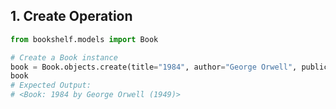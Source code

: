 ## 1. Create Operation

```python
from bookshelf.models import Book

# Create a Book instance
book = Book.objects.create(title="1984", author="George Orwell", publication_year=1949)
book
# Expected Output:
# <Book: 1984 by George Orwell (1949)>
```
